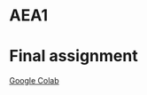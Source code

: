 # AEA1
# Final assignment

[Google Colab](https://colab.research.google.com/drive/16jl5Pd2MH8JAocWNbEHSfGq4heMqmKn-?usp=sharing#scrollTo=u94NYO1D7327)

